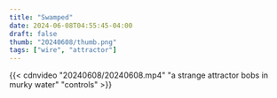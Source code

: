 ```yaml
---
title: "Swamped"
date: 2024-06-08T04:55:45-04:00
draft: false
thumb: "20240608/thumb.png"
tags: ["wire", "attractor"]
---
```


{{< cdnvideo "20240608/20240608.mp4" "a strange attractor bobs in murky water" "controls" >}}

